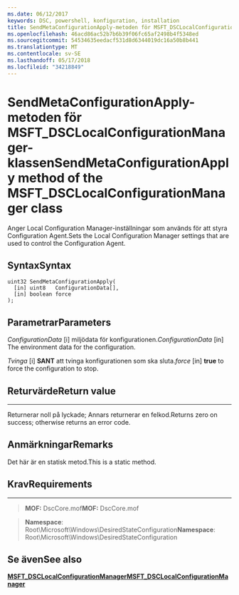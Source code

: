 ```yaml
---
ms.date: 06/12/2017
keywords: DSC, powershell, konfiguration, installation
title: SendMetaConfigurationApply-metoden för MSFT_DSCLocalConfigurationManager-klassen
ms.openlocfilehash: 46acd86ac52b7b6b39f06fc65af2498b4f5348ed
ms.sourcegitcommit: 54534635eedacf531d8d6344019dc16a50b8b441
ms.translationtype: MT
ms.contentlocale: sv-SE
ms.lasthandoff: 05/17/2018
ms.locfileid: "34218849"
---
```

# <a name="sendmetaconfigurationapply-method-of-the-msftdsclocalconfigurationmanager-class"></a><span data-ttu-id="d9b49-103">SendMetaConfigurationApply-metoden för MSFT_DSCLocalConfigurationManager-klassen</span><span class="sxs-lookup"><span data-stu-id="d9b49-103">SendMetaConfigurationApply method of the MSFT_DSCLocalConfigurationManager class</span></span>

<span data-ttu-id="d9b49-104">Anger Local Configuration Manager-inställningar som används för att styra Configuration Agent.</span><span class="sxs-lookup"><span data-stu-id="d9b49-104">Sets the Local Configuration Manager settings that are used to control the Configuration Agent.</span></span>

<a name="syntax"></a><span data-ttu-id="d9b49-105">Syntax</span><span class="sxs-lookup"><span data-stu-id="d9b49-105">Syntax</span></span>
------

```mof
uint32 SendMetaConfigurationApply(
  [in] uint8   ConfigurationData[],
  [in] boolean force
);
```

<a name="parameters"></a><span data-ttu-id="d9b49-106">Parametrar</span><span class="sxs-lookup"><span data-stu-id="d9b49-106">Parameters</span></span>
----------

<span data-ttu-id="d9b49-107">*ConfigurationData* \[i\] miljödata för konfigurationen.</span><span class="sxs-lookup"><span data-stu-id="d9b49-107">*ConfigurationData* \[in\] The environment data for the configuration.</span></span>

<span data-ttu-id="d9b49-108">*Tvinga* \[i\] **SANT** att tvinga konfigurationen som ska sluta.</span><span class="sxs-lookup"><span data-stu-id="d9b49-108">*force* \[in\] **true** to force the configuration to stop.</span></span>

## <a name="return-value"></a><span data-ttu-id="d9b49-109">Returvärde</span><span class="sxs-lookup"><span data-stu-id="d9b49-109">Return value</span></span>
------------

<span data-ttu-id="d9b49-110">Returnerar noll på lyckade; Annars returnerar en felkod.</span><span class="sxs-lookup"><span data-stu-id="d9b49-110">Returns zero on success; otherwise returns an error code.</span></span>

## <a name="remarks"></a><span data-ttu-id="d9b49-111">Anmärkningar</span><span class="sxs-lookup"><span data-stu-id="d9b49-111">Remarks</span></span>

<span data-ttu-id="d9b49-112">Det här är en statisk metod.</span><span class="sxs-lookup"><span data-stu-id="d9b49-112">This is a static method.</span></span>

## <a name="requirements"></a><span data-ttu-id="d9b49-113">Krav</span><span class="sxs-lookup"><span data-stu-id="d9b49-113">Requirements</span></span>
------------
><span data-ttu-id="d9b49-114">**MOF:** DscCore.mof</span><span class="sxs-lookup"><span data-stu-id="d9b49-114">**MOF:** DscCore.mof</span></span>

><span data-ttu-id="d9b49-115">**Namespace**: Root\Microsoft\Windows\DesiredStateConfiguration</span><span class="sxs-lookup"><span data-stu-id="d9b49-115">**Namespace**: Root\Microsoft\Windows\DesiredStateConfiguration</span></span>


## <a name="see-also"></a><span data-ttu-id="d9b49-116">Se även</span><span class="sxs-lookup"><span data-stu-id="d9b49-116">See also</span></span>


[<span data-ttu-id="d9b49-117">**MSFT_DSCLocalConfigurationManager**</span><span class="sxs-lookup"><span data-stu-id="d9b49-117">**MSFT_DSCLocalConfigurationManager**</span></span>](msft-dsclocalconfigurationmanager.md)